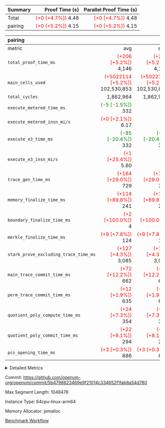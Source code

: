 | Summary | Proof Time (s) | Parallel Proof Time (s) |
|:---|---:|---:|
| Total | <span style='color: red'>(+0 [+4.7%])</span> 4.48 | <span style='color: red'>(+0 [+4.7%])</span> 4.48 |
| pairing | <span style='color: red'>(+0 [+5.2%])</span> 4.15 | <span style='color: red'>(+0 [+5.2%])</span> 4.15 |


| pairing |||||
|:---|---:|---:|---:|---:|
|metric|avg|sum|max|min|
| `total_proof_time_ms ` | <span style='color: red'>(+206 [+5.2%])</span> 4,146 | <span style='color: red'>(+206 [+5.2%])</span> 4,146 | <span style='color: red'>(+206 [+5.2%])</span> 4,146 | <span style='color: red'>(+206 [+5.2%])</span> 4,146 |
| `main_cells_used     ` | <span style='color: red'>(+5022114 [+5.2%])</span> 102,530,853 | <span style='color: red'>(+5022114 [+5.2%])</span> 102,530,853 | <span style='color: red'>(+5022114 [+5.2%])</span> 102,530,853 | <span style='color: red'>(+5022114 [+5.2%])</span> 102,530,853 |
| `total_cycles        ` |  1,862,964 |  1,862,964 |  1,862,964 |  1,862,964 |
| `execute_metered_time_ms` | <span style='color: green'>(-5 [-1.5%])</span> 332 | -          | -          | -          |
| `execute_metered_insn_mi/s` | <span style='color: red'>(+0 [+2.1%])</span> 6.17 | -          | <span style='color: red'>(+0 [+2.1%])</span> 6.17 | <span style='color: red'>(+0 [+2.1%])</span> 6.17 |
| `execute_e3_time_ms  ` | <span style='color: green'>(-85 [-20.4%])</span> 332 | <span style='color: green'>(-85 [-20.4%])</span> 332 | <span style='color: green'>(-85 [-20.4%])</span> 332 | <span style='color: green'>(-85 [-20.4%])</span> 332 |
| `execute_e3_insn_mi/s` | <span style='color: red'>(+1 [+25.4%])</span> 5.60 | -          | <span style='color: red'>(+1 [+25.4%])</span> 5.60 | <span style='color: red'>(+1 [+25.4%])</span> 5.60 |
| `trace_gen_time_ms   ` | <span style='color: red'>(+164 [+29.0%])</span> 729 | <span style='color: red'>(+164 [+29.0%])</span> 729 | <span style='color: red'>(+164 [+29.0%])</span> 729 | <span style='color: red'>(+164 [+29.0%])</span> 729 |
| `memory_finalize_time_ms` | <span style='color: red'>(+114 [+89.8%])</span> 241 | <span style='color: red'>(+114 [+89.8%])</span> 241 | <span style='color: red'>(+114 [+89.8%])</span> 241 | <span style='color: red'>(+114 [+89.8%])</span> 241 |
| `boundary_finalize_time_ms` | <span style='color: red'>(+2 [+100.0%])</span> 4 | <span style='color: red'>(+2 [+100.0%])</span> 4 | <span style='color: red'>(+2 [+100.0%])</span> 4 | <span style='color: red'>(+2 [+100.0%])</span> 4 |
| `merkle_finalize_time_ms` | <span style='color: red'>(+9 [+7.8%])</span> 124 | <span style='color: red'>(+9 [+7.8%])</span> 124 | <span style='color: red'>(+9 [+7.8%])</span> 124 | <span style='color: red'>(+9 [+7.8%])</span> 124 |
| `stark_prove_excluding_trace_time_ms` | <span style='color: red'>(+127 [+4.3%])</span> 3,085 | <span style='color: red'>(+127 [+4.3%])</span> 3,085 | <span style='color: red'>(+127 [+4.3%])</span> 3,085 | <span style='color: red'>(+127 [+4.3%])</span> 3,085 |
| `main_trace_commit_time_ms` | <span style='color: red'>(+72 [+12.2%])</span> 662 | <span style='color: red'>(+72 [+12.2%])</span> 662 | <span style='color: red'>(+72 [+12.2%])</span> 662 | <span style='color: red'>(+72 [+12.2%])</span> 662 |
| `perm_trace_commit_time_ms` | <span style='color: red'>(+12 [+1.9%])</span> 635 | <span style='color: red'>(+12 [+1.9%])</span> 635 | <span style='color: red'>(+12 [+1.9%])</span> 635 | <span style='color: red'>(+12 [+1.9%])</span> 635 |
| `quotient_poly_compute_time_ms` | <span style='color: red'>(+24 [+7.3%])</span> 354 | <span style='color: red'>(+24 [+7.3%])</span> 354 | <span style='color: red'>(+24 [+7.3%])</span> 354 | <span style='color: red'>(+24 [+7.3%])</span> 354 |
| `quotient_poly_commit_time_ms` | <span style='color: red'>(+22 [+8.1%])</span> 294 | <span style='color: red'>(+22 [+8.1%])</span> 294 | <span style='color: red'>(+22 [+8.1%])</span> 294 | <span style='color: red'>(+22 [+8.1%])</span> 294 |
| `pcs_opening_time_ms ` | <span style='color: red'>(+3 [+0.3%])</span> 886 | <span style='color: red'>(+3 [+0.3%])</span> 886 | <span style='color: red'>(+3 [+0.3%])</span> 886 | <span style='color: red'>(+3 [+0.3%])</span> 886 |



<details>
<summary>Detailed Metrics</summary>

|  | keygen_time_ms | commit_exe_time_ms | app proof_time_ms |
| --- | --- | --- |
|  | 1,102 | 12 | 8,833 | 

| group | num_segments | memory_to_vec_partition_time_ms | insns | fri.log_blowup | execute_segment_time_ms | execute_metered_time_ms | execute_metered_insn_mi/s |
| --- | --- | --- | --- | --- | --- | --- | --- |
| pairing | 1 | 22 | 1,862,965 | 1 | 8,050 | 332 | 6.17 | 

| group | air_name | quotient_deg | interactions | constraints |
| --- | --- | --- | --- | --- |
| pairing | AccessAdapterAir<16> | 2 | 5 | 12 | 
| pairing | AccessAdapterAir<2> | 2 | 5 | 12 | 
| pairing | AccessAdapterAir<32> | 2 | 5 | 12 | 
| pairing | AccessAdapterAir<4> | 2 | 5 | 12 | 
| pairing | AccessAdapterAir<8> | 2 | 5 | 12 | 
| pairing | BitwiseOperationLookupAir<8> | 2 | 2 | 4 | 
| pairing | KeccakVmAir | 2 | 321 | 4,513 | 
| pairing | MemoryMerkleAir<8> | 2 | 4 | 39 | 
| pairing | PersistentBoundaryAir<8> | 2 | 3 | 7 | 
| pairing | PhantomAir | 2 | 3 | 5 | 
| pairing | Poseidon2PeripheryAir<BabyBearParameters>, 1> | 2 | 1 | 286 | 
| pairing | ProgramAir | 1 | 1 | 4 | 
| pairing | RangeTupleCheckerAir<2> | 1 | 1 | 4 | 
| pairing | Rv32HintStoreAir | 2 | 18 | 28 | 
| pairing | VariableRangeCheckerAir | 1 | 1 | 4 | 
| pairing | VmAirWrapper<Rv32BaseAluAdapterAir, BaseAluCoreAir<4, 8> | 2 | 20 | 37 | 
| pairing | VmAirWrapper<Rv32BaseAluAdapterAir, LessThanCoreAir<4, 8> | 2 | 18 | 40 | 
| pairing | VmAirWrapper<Rv32BaseAluAdapterAir, ShiftCoreAir<4, 8> | 2 | 24 | 91 | 
| pairing | VmAirWrapper<Rv32BranchAdapterAir, BranchEqualCoreAir<4> | 2 | 11 | 20 | 
| pairing | VmAirWrapper<Rv32BranchAdapterAir, BranchLessThanCoreAir<4, 8> | 2 | 13 | 35 | 
| pairing | VmAirWrapper<Rv32CondRdWriteAdapterAir, Rv32JalLuiCoreAir> | 2 | 10 | 18 | 
| pairing | VmAirWrapper<Rv32IsEqualModAdapterAir<2, 1, 32, 32>, ModularIsEqualCoreAir<32, 4, 8> | 2 | 25 | 225 | 
| pairing | VmAirWrapper<Rv32JalrAdapterAir, Rv32JalrCoreAir> | 2 | 16 | 20 | 
| pairing | VmAirWrapper<Rv32LoadStoreAdapterAir, LoadSignExtendCoreAir<4, 8> | 2 | 18 | 33 | 
| pairing | VmAirWrapper<Rv32LoadStoreAdapterAir, LoadStoreCoreAir<4> | 2 | 17 | 40 | 
| pairing | VmAirWrapper<Rv32MultAdapterAir, DivRemCoreAir<4, 8> | 2 | 25 | 84 | 
| pairing | VmAirWrapper<Rv32MultAdapterAir, MulHCoreAir<4, 8> | 2 | 24 | 31 | 
| pairing | VmAirWrapper<Rv32MultAdapterAir, MultiplicationCoreAir<4, 8> | 2 | 19 | 19 | 
| pairing | VmAirWrapper<Rv32RdWriteAdapterAir, Rv32AuipcCoreAir> | 2 | 12 | 14 | 
| pairing | VmAirWrapper<Rv32VecHeapAdapterAir<1, 2, 2, 32, 32>, FieldExpressionCoreAir> | 2 | 415 | 480 | 
| pairing | VmAirWrapper<Rv32VecHeapAdapterAir<2, 1, 1, 32, 32>, FieldExpressionCoreAir> | 2 | 158 | 190 | 
| pairing | VmAirWrapper<Rv32VecHeapAdapterAir<2, 2, 2, 32, 32>, FieldExpressionCoreAir> | 2 | 428 | 457 | 
| pairing | VmConnectorAir | 2 | 5 | 11 | 

| group | air_name | segment | rows | prep_cols | perm_cols | main_cols | cells |
| --- | --- | --- | --- | --- | --- | --- | --- |
| pairing | AccessAdapterAir<16> | 0 | 262,144 |  | 16 | 25 | 10,747,904 | 
| pairing | AccessAdapterAir<32> | 0 | 131,072 |  | 16 | 41 | 7,471,104 | 
| pairing | AccessAdapterAir<8> | 0 | 524,288 |  | 16 | 17 | 17,301,504 | 
| pairing | BitwiseOperationLookupAir<8> | 0 | 65,536 | 3 | 8 | 2 | 655,360 | 
| pairing | MemoryMerkleAir<8> | 0 | 32,768 |  | 16 | 32 | 1,572,864 | 
| pairing | PersistentBoundaryAir<8> | 0 | 32,768 |  | 12 | 20 | 1,048,576 | 
| pairing | PhantomAir | 0 | 1 |  | 12 | 6 | 18 | 
| pairing | Poseidon2PeripheryAir<BabyBearParameters>, 1> | 0 | 32,768 |  | 8 | 300 | 10,092,544 | 
| pairing | ProgramAir | 0 | 32,768 |  | 8 | 10 | 589,824 | 
| pairing | RangeTupleCheckerAir<2> | 0 | 524,288 | 2 | 8 | 1 | 4,718,592 | 
| pairing | Rv32HintStoreAir | 0 | 256 |  | 44 | 32 | 19,456 | 
| pairing | VariableRangeCheckerAir | 0 | 262,144 | 2 | 8 | 1 | 2,359,296 | 
| pairing | VmAirWrapper<Rv32BaseAluAdapterAir, BaseAluCoreAir<4, 8> | 0 | 1,048,576 |  | 52 | 36 | 92,274,688 | 
| pairing | VmAirWrapper<Rv32BaseAluAdapterAir, LessThanCoreAir<4, 8> | 0 | 65,536 |  | 40 | 37 | 5,046,272 | 
| pairing | VmAirWrapper<Rv32BaseAluAdapterAir, ShiftCoreAir<4, 8> | 0 | 2,048 |  | 52 | 53 | 215,040 | 
| pairing | VmAirWrapper<Rv32BranchAdapterAir, BranchEqualCoreAir<4> | 0 | 262,144 |  | 28 | 26 | 14,155,776 | 
| pairing | VmAirWrapper<Rv32BranchAdapterAir, BranchLessThanCoreAir<4, 8> | 0 | 131,072 |  | 32 | 32 | 8,388,608 | 
| pairing | VmAirWrapper<Rv32CondRdWriteAdapterAir, Rv32JalLuiCoreAir> | 0 | 8,192 |  | 28 | 18 | 376,832 | 
| pairing | VmAirWrapper<Rv32IsEqualModAdapterAir<2, 1, 32, 32>, ModularIsEqualCoreAir<32, 4, 8> | 0 | 32 |  | 56 | 166 | 7,104 | 
| pairing | VmAirWrapper<Rv32JalrAdapterAir, Rv32JalrCoreAir> | 0 | 65,536 |  | 36 | 28 | 4,194,304 | 
| pairing | VmAirWrapper<Rv32LoadStoreAdapterAir, LoadStoreCoreAir<4> | 0 | 1,048,576 |  | 52 | 41 | 97,517,568 | 
| pairing | VmAirWrapper<Rv32MultAdapterAir, MulHCoreAir<4, 8> | 0 | 256 |  | 72 | 39 | 28,416 | 
| pairing | VmAirWrapper<Rv32MultAdapterAir, MultiplicationCoreAir<4, 8> | 0 | 512 |  | 52 | 31 | 42,496 | 
| pairing | VmAirWrapper<Rv32RdWriteAdapterAir, Rv32AuipcCoreAir> | 0 | 32,768 |  | 28 | 20 | 1,572,864 | 
| pairing | VmAirWrapper<Rv32VecHeapAdapterAir<2, 1, 1, 32, 32>, FieldExpressionCoreAir> | 0 | 1,024 |  | 320 | 263 | 596,992 | 
| pairing | VmAirWrapper<Rv32VecHeapAdapterAir<2, 2, 2, 32, 32>, FieldExpressionCoreAir> | 0 | 16,384 |  | 604 | 497 | 18,038,784 | 
| pairing | VmConnectorAir | 0 | 2 | 1 | 16 | 5 | 42 | 

| group | segment | trace_gen_time_ms | total_proof_time_ms | total_cycles | total_cells | stark_prove_excluding_trace_time_ms | quotient_poly_compute_time_ms | quotient_poly_commit_time_ms | prove_segment_time_ms | perm_trace_commit_time_ms | pcs_opening_time_ms | merkle_finalize_time_ms | memory_to_vec_partition_time_ms | memory_finalize_time_ms | main_trace_commit_time_ms | main_cells_used | insns | generate_perm_trace_time_ms_time_ms | execute_e3_time_ms | execute_e3_insn_mi/s | boundary_finalize_time_ms |
| --- | --- | --- | --- | --- | --- | --- | --- | --- | --- | --- | --- | --- | --- | --- | --- | --- | --- | --- | --- | --- | --- |
| pairing | 0 | 729 | 4,146 | 1,862,964 | 304,931,516 | 3,085 | 354 | 294 | 3,590 | 635 | 886 | 124 | 24 | 241 | 662 | 102,530,853 | 1,862,965 | 246 | 332 | 5.60 | 4 | 

| group | segment | trace_height_constraint | weighted_sum | threshold |
| --- | --- | --- | --- | --- |
| pairing | 0 | 0 | 5,382,342 | 2,013,265,921 | 
| pairing | 0 | 1 | 18,152,512 | 2,013,265,921 | 
| pairing | 0 | 2 | 2,691,171 | 2,013,265,921 | 
| pairing | 0 | 3 | 25,000,068 | 2,013,265,921 | 
| pairing | 0 | 4 | 131,072 | 2,013,265,921 | 
| pairing | 0 | 5 | 65,536 | 2,013,265,921 | 
| pairing | 0 | 6 | 6,016,192 | 2,013,265,921 | 
| pairing | 0 | 7 | 4,096 | 2,013,265,921 | 
| pairing | 0 | 8 | 58,426,029 | 2,013,265,921 | 

</details>


Commit: https://github.com/openvm-org/openvm/commit/5b4798623469e9f21014c334652f1fab8a54d780

Max Segment Length: 1048476

Instance Type: 64cpu-linux-arm64

Memory Allocator: jemalloc

[Benchmark Workflow](https://github.com/openvm-org/openvm/actions/runs/16010892086)
